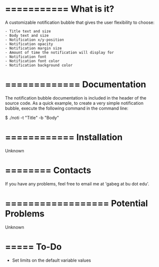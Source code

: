 ===========
What is it?
===========

A customizable notification bubble that gives the user flexibility to choose:
    
    - Title text and size
    - Body text and size
    - Notification x/y-position
    - Notification opacity
    - Notification margin size
    - Amount of time the notification will display for
    - Notification font
    - Notification font color
    - Notification background color



=============
Documentation
=============

The notification bubble documentation is included in the header of the source
code. As a quick example, to create a very simple notification bubble, execute the
following command in the command line:

$ ./noti -t "Title" -b "Body"



============
Installation
============

Unknown



========
Contacts
========

If you have any problems, feel free to email me at 'gabeg at bu dot edu'.



==================
Potential Problems
==================

Unknown



=====
To-Do
=====

- Set limits on the default variable values
